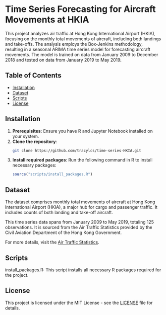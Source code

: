 # Time Series Forecasting for Aircraft Movements at HKIA

This project analyzes air traffic at Hong Kong International Airport (HKIA), focusing on the monthly total movements of aircraft, including both landings and take-offs. The analysis employs the Box-Jenkins methodology, resulting in a seasonal ARIMA time series model for forecasting aircraft movements. The model is trained on data from January 2009 to December 2018 and tested on data from January 2019 to May 2019.

## Table of Contents
  - [Installation](#installation)
  - [Dataset](#dataset)
  - [Scripts](#scripts)
  - [License](#license)

## Installation

1. **Prerequisites**: Ensure you have R and Jupyter Notebook installed on your system.
2. **Clone the repository**:
   ```bash
   git clone https://github.com/tracylcs/time-series-HKIA.git
3. **Install required packages**: Run the following command in R to install necessary packages:
   ```r
   source("scripts/install_packages.R")

## Dataset
The dataset comprises monthly total movements of aircraft at Hong Kong International Airport (HKIA), a major hub for cargo and passenger traffic. It includes counts of both landing and take-off aircraft.

This time series data spans from January 2009 to May 2019, totaling 125 observations. It is sourced from the Air Traffic Statistics provided by the Civil Aviation Department of the Hong Kong Government.

For more details, visit the [Air Traffic Statistics](https://www.cad.gov.hk/english/statistics.html).

## Scripts
install_packages.R: This script installs all necessary R packages required for the project.

## License

This project is licensed under the MIT License - see the [LICENSE](LICENSE) file for details.